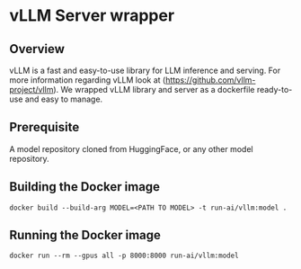 # vLLM Server wrapper

## Overview
vLLM is a fast and easy-to-use library for LLM inference and serving. For more information regarding vLLM look at (https://github.com/vllm-project/vllm).
We wrapped vLLM library and server as a dockerfile ready-to-use and easy to manage.

## Prerequisite
A model repository cloned from HuggingFace, or any other model repository.

## Building the Docker image
```
docker build --build-arg MODEL=<PATH TO MODEL> -t run-ai/vllm:model .
```

## Running the Docker image
```
docker run --rm --gpus all -p 8000:8000 run-ai/vllm:model
```
